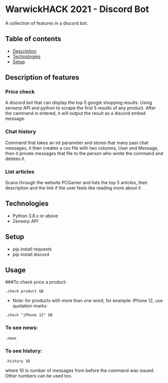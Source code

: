 # WarwickHACK 2021 - Discord Bot
A collection of features in a discord bot.

## Table of contents
* [Description](#description)
* [Technologies](#technologies)
* [Setup](#setup)

## Description of features
### Price check
A discord bot that can display the top 5 google shopping results. Using zenserp API and python to scrape the first 5 results of any product. After the cammand is entered, it will output the result as a discord embed message.
### Chat history
Command that takes an int parameter and stores that many past chat messages, it then creates a csv file with two columns, User and Message, then it private messages that file to the person who wrote the command and deletes it.
### List articles
Scans through the website PCGamer and lists the top 5 articles, their description and the link if the user feels like reading more about it

## Technologies
* Python 3.8.x or above
* Zenserp API

## Setup
- pip install requests
- pip install discord 

## Usage
###To check price a product:
```
.check product GB
```
- Note: for products with more than one word, for example: iPhone 12, use quotation marks:
```
.check "iPhone 12" GB
```
### To see news:
```
.news
```

### To see history:
```
.history 10
```
where 10 is number of messages from before the command was issued. Other numbers can be used too.










